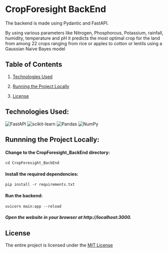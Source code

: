 ﻿# CropForesight BackEnd

The backend is made using Pydantic and FastAPI.

By using various parameters like Nitrogen, Phosphorous, Potassium, rainfall, humidity, temperature and pH it predicts the most optimal crop for the land from among 22 crops ranging from rice or apples to cotton or lentils using a Gaussian Naive Bayes model

## Table of Contents

1. [Technologies Used](#technologies-used)
1. [Running the Project Locally](#runnning-the-project-locally)

1. [License](#license)

## Technologies Used:

![FastAPI](https://img.shields.io/badge/FastAPI-005571?style=for-the-badge&logo=fastapi)
![scikit-learn](https://img.shields.io/badge/scikit--learn-%23F7931E.svg?style=for-the-badge&logo=scikit-learn&logoColor=white)
![Pandas](https://img.shields.io/badge/pandas-%23150458.svg?style=for-the-badge&logo=pandas&logoColor=white)
![NumPy](https://img.shields.io/badge/numpy-%23013243.svg?style=for-the-badge&logo=numpy&logoColor=white)

## Runnning the Project Locally:

#### Change to the CropForesight_BackEnd directory:

```
cd CropForesight_BackEnd
```

#### Install the required dependencies:

```
pip install -r requirements.txt
```

#### Run the backend:

```
uvicorn main:app --reload
```

##### Open the website in your browser at http://localhost:3000.

## License

The entire project is licensed under the [MIT License](https://opensource.org/license/mit/)

